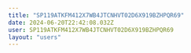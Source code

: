 ```yaml
---
title: "SP119ATKFM412X7WB4JTCNHVT02D6X919BZHPQR69"
date: 2024-06-20T22:42:08.032Z
user: SP119ATKFM412X7WB4JTCNHVT02D6X919BZHPQR69
layout: "users"
---
```

    
